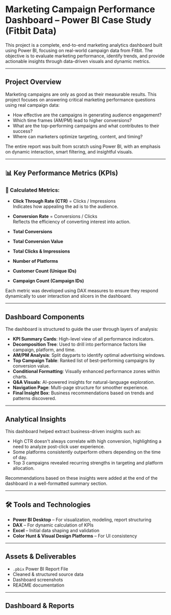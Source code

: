 
# Marketing Campaign Performance Dashboard – Power BI Case Study (Fitbit Data)

This project is a complete, end-to-end marketing analytics dashboard built using Power BI, focusing on real-world campaign data from Fitbit. The objective is to evaluate marketing performance, identify trends, and provide actionable insights through data-driven visuals and dynamic metrics.

---

##  Project Overview

Marketing campaigns are only as good as their measurable results. This project focuses on answering critical marketing performance questions using real campaign data:

- How effective are the campaigns in generating audience engagement?
- Which time frames (AM/PM) lead to higher conversions?
- What are the top-performing campaigns and what contributes to their success?
- Where can marketers optimize targeting, content, and timing?

The entire report was built from scratch using Power BI, with an emphasis on dynamic interaction, smart filtering, and insightful visuals.

---

## 📊 Key Performance Metrics (KPIs)

### 🧮 Calculated Metrics:

- **Click Through Rate (CTR)** = Clicks / Impressions  
  Indicates how appealing the ad is to the audience.

- **Conversion Rate** = Conversions / Clicks  
  Reflects the efficiency of converting interest into action.

- **Total Conversions**  
- **Total Conversion Value**  
- **Total Clicks & Impressions**  
- **Number of Platforms**  
- **Customer Count (Unique IDs)**  
- **Campaign Count (Campaign IDs)**

Each metric was developed using DAX measures to ensure they respond dynamically to user interaction and slicers in the dashboard.

---

##  Dashboard Components

The dashboard is structured to guide the user through layers of analysis:

- **KPI Summary Cards**: High-level view of all performance indicators.
- **Decomposition Tree**: Used to drill into performance factors like campaign, platform, and time.
- **AM/PM Analysis**: Split dayparts to identify optimal advertising windows.
- **Top Campaign Table**: Ranked list of best-performing campaigns by conversion value.
- **Conditional Formatting**: Visually enhanced performance zones within charts.
- **Q&A Visuals**: AI-powered insights for natural-language exploration.
- **Navigation Page**: Multi-page structure for smoother experience.
- **Final Insight Box**: Business recommendations based on trends and patterns discovered.

---

##  Analytical Insights

This dashboard helped extract business-driven insights such as:

- High CTR doesn't always correlate with high conversion, highlighting a need to analyze post-click user experience.
- Some platforms consistently outperform others depending on the time of day.
- Top 3 campaigns revealed recurring strengths in targeting and platform allocation.

Recommendations based on these insights were added at the end of the dashboard in a well-formatted summary section.

---

## 🛠️ Tools and Technologies

- **Power BI Desktop** – For visualization, modeling, report structuring
- **DAX** – For dynamic calculation of KPIs
- **Excel** – Initial data shaping and validation
- **Color Hunt & Visual Design Platforms** – For UI consistency

---

##  Assets & Deliverables

- `.pbix` Power BI Report File  
- Cleaned & structured source data  
- Dashboard screenshots  
- README documentation  

---

##  Dashboard & Reports




